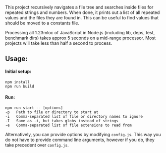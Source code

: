 This project recursively navigates a file tree and searches inside files for repeated strings and numbers. When done, it prints out a list of all repeated values and the files they are found in. This can be useful to find values that should be moved to a constants file.

Processing all 1.23mloc of JavaScript in Node.js (including lib, deps, test, benchmark dirs) takes approx 5 seconds on a mid-range processor. Most projects will take less than half a second to process.

## Usage:

#### Initial setup:

```
npm install
npm run build
```

#### Run:

```
npm run start -- [options]
-p   Path to file or directory to start at
-i   Comma-separated list of file or directory names to ignore
-I   Same as -i, but takes globs instead of strings
-e   Comma-separated list of file extensions to read from
```

Alternatively, you can provide options by modifying `config.js`. This way you do not have to provide command line arguments, however if you do, they take precedent over `config.js`.
